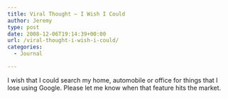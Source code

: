 ```yaml
---
title: Viral Thought – I Wish I Could
author: Jeremy
type: post
date: 2008-12-06T19:14:39+00:00
url: /viral-thought-i-wish-i-could/
categories:
  - Journal

---
```

I wish that I could search my home, automobile or office for things that I lose using Google. Please let me know when that feature hits the market.